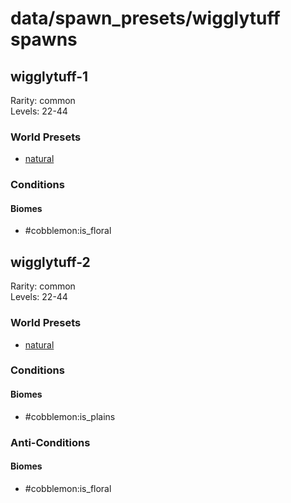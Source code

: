 # data/spawn_presets/wigglytuff spawns  
  
## wigglytuff-1  
Rarity: common  
Levels: 22-44  
  
### World Presets  
* [natural](/data/world_presets/natural.md)  
  
### Conditions  
  
#### Biomes  
  * #cobblemon:is_floral
  
  
## wigglytuff-2  
Rarity: common  
Levels: 22-44  
  
### World Presets  
* [natural](/data/world_presets/natural.md)  
  
### Conditions  
  
#### Biomes  
  * #cobblemon:is_plains
  
  
### Anti-Conditions  
  
#### Biomes  
  * #cobblemon:is_floral
  
